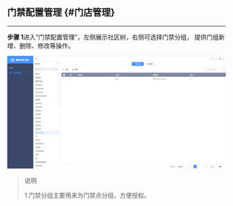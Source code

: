 ## 门禁配置管理 {#门店管理}

---

**步骤 1**进入“门禁配置管理”，左侧展示社区树，右侧可选择门禁分组， 提供门组新增、删除、修改等操作。

![](/assets/men-jin-pei-zhi-guan-li.jpg)

> 说明
>
> 1.门禁分组主要用来为门禁点分组，方便授权。



